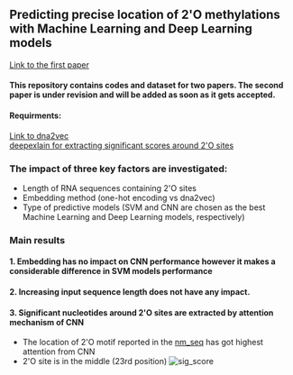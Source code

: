 ## Predicting precise location of 2'O methylations with Machine Learning and Deep Learning models
[Link to the first paper](https://ieeexplore.ieee.org/abstract/document/8512780)

#### This repository contains codes and dataset for two papers. The second paper is under revision and will be added as soon as it gets accepted.
#### 

#### **Requirments**:
[Link to dna2vec](https://github.com/pnpnpn/dna2vec)\
[deepexlain for extracting significant scores around 2'O sites](https://github.com/marcoancona/DeepExplain)
### The impact of three key factors are investigated:
* Length of RNA sequences containing 2'O sites
* Embedding method (one-hot encoding vs dna2vec)
* Type of predictive models (SVM and CNN are chosen as the best Machine Learning and Deep Learning models, respectively)

### Main results
#### 1. Embedding has no impact on CNN performance however it makes a considerable difference in SVM models performance
#### 2. Increasing input sequence length does not have any impact.
#### 3. Significant nucleotides around 2'O sites are extracted by attention mechanism of CNN
* The location of 2'O motif reported in the [nm_seq](https://www.ncbi.nlm.nih.gov/pubmed/28504680) has got highest attention from CNN
* 2'O site is in the middle (23rd position)
![sig_score](https://user-images.githubusercontent.com/22861849/73624347-0d977800-4606-11ea-889e-0e0ade96c67e.png)
